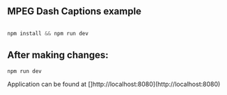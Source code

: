 ## MPEG Dash Captions example


```javascript

npm install && npm run dev

```

## After making changes:

```javascript
npm run dev
``` 

Application can be found at []http://localhost:8080](http://localhost:8080)

